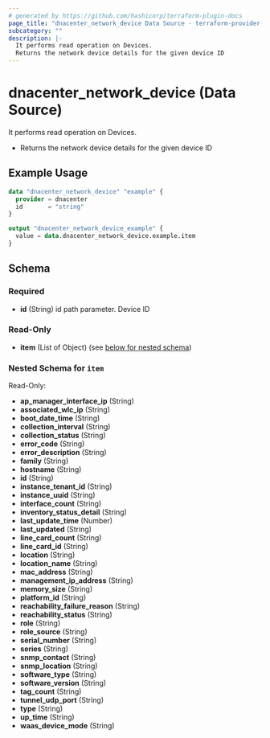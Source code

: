 ```yaml
---
# generated by https://github.com/hashicorp/terraform-plugin-docs
page_title: "dnacenter_network_device Data Source - terraform-provider-dnacenter"
subcategory: ""
description: |-
  It performs read operation on Devices.
  Returns the network device details for the given device ID
---
```


# dnacenter_network_device (Data Source)

It performs read operation on Devices.

- Returns the network device details for the given device ID

## Example Usage

```terraform
data "dnacenter_network_device" "example" {
  provider = dnacenter
  id       = "string"
}

output "dnacenter_network_device_example" {
  value = data.dnacenter_network_device.example.item
}
```

<!-- schema generated by tfplugindocs -->
## Schema

### Required

- **id** (String) id path parameter. Device ID

### Read-Only

- **item** (List of Object) (see [below for nested schema](#nestedatt--item))

<a id="nestedatt--item"></a>
### Nested Schema for `item`

Read-Only:

- **ap_manager_interface_ip** (String)
- **associated_wlc_ip** (String)
- **boot_date_time** (String)
- **collection_interval** (String)
- **collection_status** (String)
- **error_code** (String)
- **error_description** (String)
- **family** (String)
- **hostname** (String)
- **id** (String)
- **instance_tenant_id** (String)
- **instance_uuid** (String)
- **interface_count** (String)
- **inventory_status_detail** (String)
- **last_update_time** (Number)
- **last_updated** (String)
- **line_card_count** (String)
- **line_card_id** (String)
- **location** (String)
- **location_name** (String)
- **mac_address** (String)
- **management_ip_address** (String)
- **memory_size** (String)
- **platform_id** (String)
- **reachability_failure_reason** (String)
- **reachability_status** (String)
- **role** (String)
- **role_source** (String)
- **serial_number** (String)
- **series** (String)
- **snmp_contact** (String)
- **snmp_location** (String)
- **software_type** (String)
- **software_version** (String)
- **tag_count** (String)
- **tunnel_udp_port** (String)
- **type** (String)
- **up_time** (String)
- **waas_device_mode** (String)



